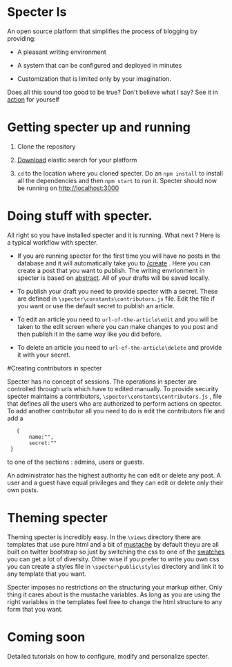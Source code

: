 # Specter Is

An open source platform that simplifies the process of blogging by providing:

* A pleasant writing environment

* A system that can be configured and deployed in minutes

* Customization that is limited only by your imagination.

Does all this sound too good to be true? Don't believe what I say? See it in [action](http://www.staticshin.com/) for yourself




# Getting specter up and running

1. Clone the repository

2. [Download](http://www.elasticsearch.org/download/) elastic search for your platform

3. `cd` to the location where you cloned specter. Do an `npm install` to install all the dependencies and then `npm start` to run it. Specter should now be running on [http://localhost:3000](http://localhost:3000)


# Doing stuff with specter.


All right so you have installed specter and it is running. What next ?  Here is a typical workflow with specter.


*  If you are running specter for the first time you will have no posts in the database and it will automatically take you to [/create](http://localhost:3000/create) . Here you can create a post that you want to publish. The writing envrionment in specter is based on [abstract](https://github.com/brislink/Abstract). All of your drafts will be saved locally.

*  To publish your draft you need to provide specter with a secret. These are defined in `\specter\constants\contributors.js` file. Edit the file if you want or use the default secret to publish an article.

*  To edit an article you need to `url-of-the-article\edit` and you will be taken to the edit screen where you can make changes to you post and then publish it in the same way like you did before.

* To delete an article you need to `url-of-the-article\delete` and provide it with your secret.




#Creating contributors in specter


Specter has no concept of sessions. The operations in specter are controlled through urls which have to edited manually. To provide security specter maintains a contributors, `\specter\constants\contributors.js` , file that defines all the users who are authorized to perform actions on specter. To add another contributor all you need to do is edit the contributors file and add a 

       {
           name:"",
           secret:""
     }


to one of the sections : admins, users or guests.

An administrator has the highest authority he can edit or delete any post. A user and a guest have equal privileges and they can edit or delete only their own posts.



# Theming specter


Theming specter is incredibly easy. In the `\views` directory there are templates that use pure html and a bit of [mustache](http://mustache.github.io/) by default theyu are all built on twitter bootstrap so just by switching the css to one of the [swatches](http://bootswatch.com/) you can get a lot of diversity. Other wise if you prefer to write you own css you can create a styles file in `\specter\public\styles` directory and link it to any template that you want. 


Specter imposes no restrictions on the structuring your markup either. Only thing it cares about is the mustache variables. As long as you are using the right variables in the templates feel free to change the html structure to any form that you want.


# Coming soon

Detailed tutorials on how  to configure, modify and personalize specter.
